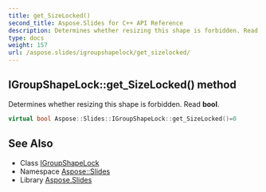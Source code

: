 ```yaml
---
title: get_SizeLocked()
second_title: Aspose.Slides for C++ API Reference
description: Determines whether resizing this shape is forbidden. Read bool.
type: docs
weight: 157
url: /aspose.slides/igroupshapelock/get_sizelocked/
---
```

## IGroupShapeLock::get_SizeLocked() method


Determines whether resizing this shape is forbidden. Read **bool**.

```cpp
virtual bool Aspose::Slides::IGroupShapeLock::get_SizeLocked()=0
```

## See Also

* Class [IGroupShapeLock](../)
* Namespace [Aspose::Slides](../../)
* Library [Aspose.Slides](../../../)